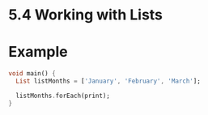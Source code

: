 # 5.4 Working with Lists

# Example

```dart
void main() {
  List listMonths = ['January', 'February', 'March'];

  listMonths.forEach(print);
}
```
